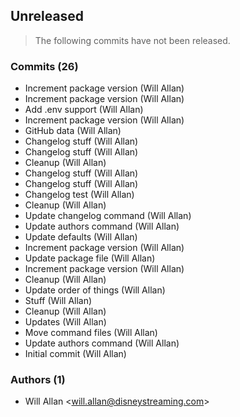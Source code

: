 ## Unreleased
> The following commits have not been released.

### Commits (26)

* Increment package version (Will Allan)
* Increment package version (Will Allan)
* Add .env support (Will Allan)
* Increment package version (Will Allan)
* GitHub data (Will Allan)
* Changelog stuff (Will Allan)
* Changelog stuff (Will Allan)
* Cleanup (Will Allan)
* Changelog stuff (Will Allan)
* Changelog stuff (Will Allan)
* Changelog test (Will Allan)
* Cleanup (Will Allan)
* Update changelog command (Will Allan)
* Update authors command (Will Allan)
* Update defaults (Will Allan)
* Increment package version (Will Allan)
* Update package file (Will Allan)
* Increment package version (Will Allan)
* Cleanup (Will Allan)
* Update order of things (Will Allan)
* Stuff (Will Allan)
* Cleanup (Will Allan)
* Updates (Will Allan)
* Move command files (Will Allan)
* Update authors command (Will Allan)
* Initial commit (Will Allan)

### Authors (1)

* Will Allan \<will.allan@disneystreaming.com>
